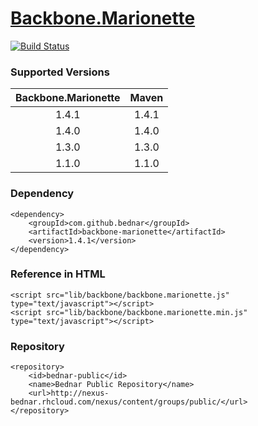 [Backbone.Marionette](https://github.com/marionettejs/backbone.marionette)
======
[![Build Status](https://api.travis-ci.org/bednar/Backbone.Marionette.png?branch=master)](https://travis-ci.org/bednar/Backbone.Marionette)

### Supported Versions

|   Backbone.Marionette |   Maven   |
|:---------------------:|:---------:|
|       1.4.1           |   1.4.1   |
|       1.4.0           |   1.4.0   |
|       1.3.0           |   1.3.0   |
|       1.1.0           |   1.1.0   |


### Dependency

    <dependency>
        <groupId>com.github.bednar</groupId>
        <artifactId>backbone-marionette</artifactId>
        <version>1.4.1</version>
    </dependency>

### Reference in HTML

    <script src="lib/backbone/backbone.marionette.js" type="text/javascript"></script>
    <script src="lib/backbone/backbone.marionette.min.js" type="text/javascript"></script>
    
### Repository

    <repository>
        <id>bednar-public</id>
        <name>Bednar Public Repository</name>
        <url>http://nexus-bednar.rhcloud.com/nexus/content/groups/public/</url>
    </repository>
